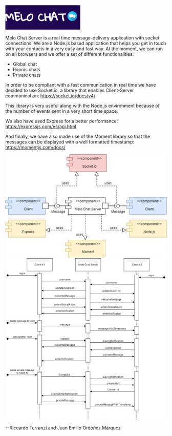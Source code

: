 <img src="/public/uploads/logo.png"/>

Melo Chat Server is a real time message-delivery application with socket connections.
We are a Node.js based application that helps you get in touch with your contacts
in a very easy and fast way. At the moment, we can run on all browsers and we offer
a set of different functionalities:

  - Global chat
  - Rooms chats
  - Private chats

In order to be compliant with a fast communication in real time we have decided to 
use Socket.io, a library that enables Client-Server communication: https://socket.io/docs/v4/

This library is very useful along with the Node.js environment because of the number
of events sent in a very short time space. 

We also have used Express for a better performance: https://expressjs.com/es/api.html

And finally, we have also made use of the Moment library so that the messages can
be displayed with a well formatted timestamp: https://momentjs.com/docs/

<img src="/public/uploads/MCS Component Diagram.jpg"/>
<img src="/public/uploads/MCS Sequence Diagram.jpg"/>

--Riccardo Terranzi and Juan Emilio Ordóñez Márquez
